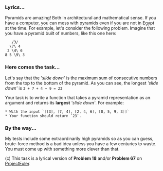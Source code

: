 <div class="markdown prose max-w-none mb-8" id="description"><h3 id="lyrics">Lyrics...</h3>
<p>Pyramids are amazing! Both in architectural and mathematical sense. If you have a computer, you can mess with pyramids even if you are not in Egypt at the time. For example, let's consider the following problem. Imagine that you have a pyramid built of numbers, like this one here:</p>
<pre><code>   /3/
  \7\ 4 
 2 \4\ 6 
8 5 \9\ 3
</code></pre>
<h3 id="here-comes-the-task">Here comes the task...</h3>
<p>Let's say that the <em>'slide down'</em> is the maximum sum of consecutive numbers from the top to the bottom of the pyramid. As you can see, the longest <em>'slide down'</em> is <code>3 + 7 + 4 + 9 = 23</code></p>
<p>Your task is to write a function that takes a pyramid representation as an argument and returns its <strong>largest</strong> <em>'slide down'</em>. For example:</p>
<pre><code>* With the input `[[3], [7, 4], [2, 4, 6], [8, 5, 9, 3]]`
* Your function should return `23`.
</code></pre>
<h3 id="by-the-way">By the way...</h3>
<p>My tests include some extraordinarily high pyramids so as you can guess, brute-force method is a bad idea unless you have a few centuries to waste. You must come up with something more clever than that.</p>
<p>(c) This task is a lyrical version of <strong>Problem 18</strong> and/or <strong>Problem 67</strong> on <a href="https://projecteuler.net" data-turbolinks="false" target="_blank">ProjectEuler</a>.</p>
</div>

